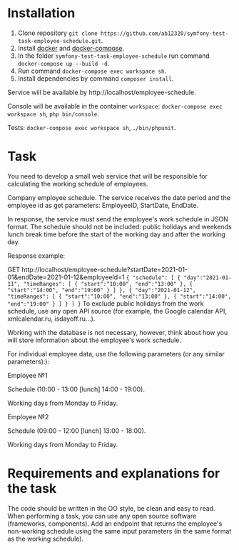 # Installation

1. Clone repository `git clone https://github.com/ab12320/symfony-test-task-employee-schedule.git`.
2. Install [docker](https://docs.docker.com/engine/install/ubuntu/) and [docker-compose](https://docs.docker.com/compose/install/).
3. In the folder `symfony-test-task-employee-schedule` run command `docker-compose up --build -d`.
4. Run command `docker-compose exec workspace sh`.
5. Install dependencies by command `composer install`.

Service will be available by http://localhost/employee-schedule.

Console will be available in the container `workspace`: `docker-compose exec workspace sh`, `php bin/console`.

Tests: `docker-compose exec workspace sh`, `./bin/phpunit`.

# Task
You need to develop a small web service that will be responsible for calculating the working schedule of employees.

Company employee schedule.
The service receives the date period and the employee id as get parameters: EmployeeID, StartDate, EndDate.

In response, the service must send the employee's work schedule in JSON format. The schedule should not be included:
public holidays and weekends
lunch break
time before the start of the working day and after the working day.

Response example:

GET http://localhost/employee-schedule?startDate=2021-01-01&endDate=2021-01-12&employeeId=1
`{
"schedule": [
{
"day":"2021-01-11",
"timeRanges": [
{
"start":"10:00",
"end":"13:00"
},
{
"start":"14:00",
"end":"19:00"
}
]
},
{
"day":"2021-01-12",
"timeRanges": [
{
"start":"10:00",
"end":"13:00"
},
{
"start":"14:00",
"end":"19:00"
}
]
}
]
}`
To exclude public holidays from the work schedule, use any open API source (for example, the Google calendar API, xmlcalendar.ru, isdayoff.ru...).

Working with the database is not necessary, however, think about how you will store information about the employee's work schedule.

For individual employee data, use the following parameters (or any similar parameters):):

Employee №1

Schedule (10:00 - 13:00 [lunch] 14:00 - 19:00).

Working days from Monday to Friday.

Employee №2

Schedule (09:00 - 12:00 [lunch] 13:00 - 18:00).

Working days from Monday to Friday.

# Requirements and explanations for the task

The code should be written in the OO style, be clean and easy to read.
When performing a task, you can use any open source software (frameworks, components).
Add an endpoint that returns the employee's non-working schedule using the same input parameters (in the same format as the working schedule).
